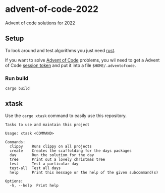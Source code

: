 # advent-of-code-2022
Advent of code solutions for 2022

## Setup

To look around and test algorithms you just need [rust](https://www.rust-lang.org/tools/install).

If you want to solve [Advent of Code](https://adventofcode.com/2022) problems, you wil need to get a Advent of Code [session token](https://github.com/wimglenn/advent-of-code-wim/issues/1) and put it into a file `$HOME/.adventofcode`.

### Run build

```shell
cargo build
```

## xtask

Use the `cargo xtask` command to easily use this repository.

```
Tasks to use and maintain this project

Usage: xtask <COMMAND>

Commands:
  clippy    Runs clippy on all projects
  create    Creates the scaffolding for the days packages
  day       Run the solution for the day
  tree      Print out a lovely christmas tree
  test      Test a particular day
  test-all  Test all days
  help      Print this message or the help of the given subcommand(s)

Options:
  -h, --help  Print help
```
